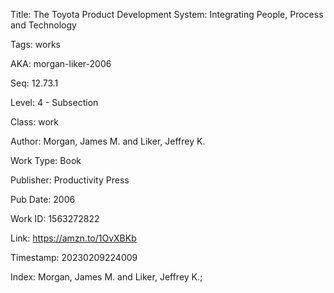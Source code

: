 Title:  The Toyota Product Development System: Integrating People, Process and Technology

Tags:   works

AKA:    morgan-liker-2006

Seq:    12.73.1

Level:  4 - Subsection

Class:  work

Author: Morgan, James M. and Liker, Jeffrey K.

Work Type: Book

Publisher: Productivity Press

Pub Date: 2006

Work ID: 1563272822

Link:   https://amzn.to/1OvXBKb

Timestamp: 20230209224009

Index:  Morgan, James M. and Liker, Jeffrey K.; 
